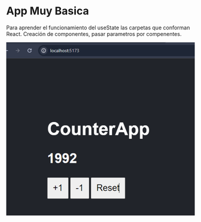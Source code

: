 # App Muy Basica

Para aprender el funcionamiento del useState las carpetas que conforman React.
Creación de componentes, pasar parametros por compenentes.

<img src="../imgs/counter-app.PNG">